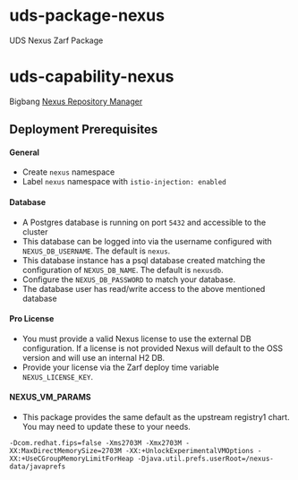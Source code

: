 # uds-package-nexus
UDS Nexus Zarf Package

# uds-capability-nexus
Bigbang [Nexus Repository Manager](https://repo1.dso.mil/big-bang/product/packages/nexus)

## Deployment Prerequisites

#### General

- Create `nexus` namespace
- Label `nexus` namespace with `istio-injection: enabled`

#### Database

- A Postgres database is running on port `5432` and accessible to the cluster
- This database can be logged into via the username configured with `NEXUS_DB_USERNAME`. The default is `nexus`.
- This database instance has a psql database created matching the configuration of `NEXUS_DB_NAME`. The default is `nexusdb`.
- Configure the `NEXUS_DB_PASSWORD` to match your database.
- The database user has read/write access to the above mentioned database

#### Pro License
- You must provide a valid Nexus license to use the external DB configuration. If a license is not provided Nexus will default to the OSS version and will use an internal H2 DB.
- Provide your license via the Zarf deploy time variable `NEXUS_LICENSE_KEY`.

#### NEXUS_VM_PARAMS
- This package provides the same default as the upstream registry1 chart. You may need to update these to your needs.

`-Dcom.redhat.fips=false -Xms2703M -Xmx2703M -XX:MaxDirectMemorySize=2703M -XX:+UnlockExperimentalVMOptions -XX:+UseCGroupMemoryLimitForHeap -Djava.util.prefs.userRoot=/nexus-data/javaprefs`